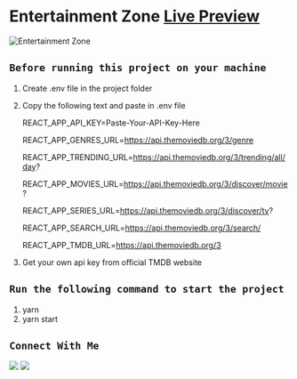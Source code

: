 # Entertainment Zone [Live Preview](https://the-entertainment-zone.netlify.app/)

![Entertainment Zone](public/thumbnail.png)

## `Before running this project on your machine`

1. Create .env file in the project folder
2. Copy the following text and paste in .env file

   REACT_APP_API_KEY=Paste-Your-API-Key-Here
   
   REACT_APP_GENRES_URL=https://api.themoviedb.org/3/genre
   
   REACT_APP_TRENDING_URL=https://api.themoviedb.org/3/trending/all/day?
   
   REACT_APP_MOVIES_URL=https://api.themoviedb.org/3/discover/movie?
   
   REACT_APP_SERIES_URL=https://api.themoviedb.org/3/discover/tv?
   
   REACT_APP_SEARCH_URL=https://api.themoviedb.org/3/search/
   
   REACT_APP_TMDB_URL=https://api.themoviedb.org/3
   
3. Get your own api key from official TMDB website

## `Run the following command to start the project`

1. yarn
2. yarn start

## `Connect With Me`

<a href = "https://www.linkedin.com/in/fardinxd/"><img src="https://img.icons8.com/fluent/48/000000/linkedin.png"/></a>
<a href = "https://twitter.com/fardin_xd"><img src="https://img.icons8.com/fluent/48/000000/twitter.png"/></a>
